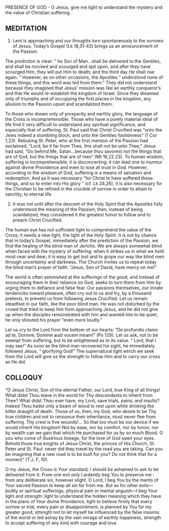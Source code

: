 PRESENCE OF GOD - O Jesus, give me light to understand the mystery and the value of Christian suffering.

## MEDITATION

1. Lent is approaching and our thoughts turn spontaneously to the sorrows of Jesus. Today’s Gospel (Lk 18,31-43) brings us an announcement of the Passion.

The prediction is clear: “ he Son of Man...shall be delivered to the Gentiles, and shall be mocked and scourged and spit upon, and after they have scourged Him, they will put Him to death; and the third day He shall rise again. ” However, as on other occasions, the Apostles “ understood none of these things, and this word was hid from them.” They did not understand because they imagined that Jesus’ mission was like an earthly conqueror’s and that He would re-establish the kingdom of Israel. Since they dreamed only of triumphs and of occupying the first places in the kingdom, any allusion to the Passion upset and scandalized them.

To those who dream only of prosperity and earthly glory, the language of the Cross is incomprehensible. Those who have a purely material ideal of life find it very difficult to understand any spiritual significance, and especially that of suffering. St. Paul said that Christ Crucified was “unto the Jews indeed a stumbling block, and unto the Gentiles foolishness” (1 Cor 1,23). Rebuking St. Peter, who at the first mention of the Passion had exclaimed, “Lord, be it far from Thee, this shall not be unto Thee,” Jesus had said, “Go behind Me, Satan...because thou savorest not the things that are of God, but the things that are of men” (Mt 16,22.23). To human wisdom, suffering is incomprehensible; it is disconcerting; it can lead one to murmur against divine Providence and even to lose all trust in God. However, according to the wisdom of God, suffering is a means of salvation and redemption. And as it was necessary “for Christ to have suffered these things, and so to enter into His glory ” (cf. Lk 24,26), it is also necessary for the Christian to be refined in the crucible of sorrow in order to attain to sanctity, to eternal life.


2. It was not until after the descent of the Holy Spirit that the Apostles fully understood the meaning of the Passion; then, instead of being scandalized, they considered it the greatest honor to follow and to preach Christ Crucified.

The human eye has not sufficient light to comprehend the value of the Cross; it needs a new light, the light of the Holy Spirit. It is not by chance that in today’s Gospel, immediately after the prediction of the Passion, we find the healing of the blind man of Jericho. We are always somewhat blind when faced with the mystery of suffering; when it strikes us in what we hold most near and dear, it is easy to get lost and to grope our way like blind men through uncertainty and darkness. The Church invites us to repeat today the blind man’s prayer of faith: “Jesus, Son of David, have mercy on me!”

The world is often astonished at the sufferings of the good, and instead of encouraging them in their reliance on God, seeks to turn them from Him by urging them to defiance and false fear. Our passions themselves, our innate tendencies toward pleasure, often cry out to us and try, by a thousand pretexts, to prevent us from following Jesus Crucified. Let us remain steadfast in our faith, like the poor blind man. He was not disturbed by the crowd that tried to keep him from approaching Jesus, and he did not give up when the disciples remonstrated with him and wanted him to be quiet; he only shouted his prayer “even more loudly.”

Let us cry to the Lord from the bottom of our hearts: “De profundis clamo ad te, Domine; Domine audi vocem meam!” (Ps 129). Let us ask, not to be exempt from suffering, but to be enlightened as to its value. “ Lord, that I may see!” As soon as the blind man recovered his sight, he immediately followed Jesus, “ glorifying God!” The supernatural light which we seek from the Lord will give us the strength to follow Him and to carry our cross as He did.

## COLLOQUY

“O Jesus Christ, Son of the eternal Father, our Lord, true King of all things! What didst Thou leave in the world for Thy descendants to inherit from Thee? What didst Thou ever have, my Lord, save trials, pains, and insults? Indeed Thou hadst only a beam of wood to rest upon while drinking the bitter draught of death. Those of us, then, my God, who desire to be Thy true children and not to renounce their inheritance, must never flee from suffering. Thy crest is five wounds!... So that too must be our device if we would inherit His kingdom! Not by ease, nor by comfort, nor by honor, nor by wealth can we gain that which He purchased for us by so much Blood. O you who come of illustrious lineage, for the love of God open your eyes. Behold those true knights of Jesus Christ, the princes of His Church, St. Peter and St. Paul: never did they travel by the road you are taking. Can you be imagining that a new road is to be built for you? Do not think that for a moment” (T.J. F, 10).

O my Jesus, the Cross is Your standard; I should be ashamed to ask to be delivered from it. From one evil only I ardently beg You to preserve me : from any deliberate sin, however slight. O Lord, I beg You by the merits of Your sacred Passion to keep all sin far from me. But as for other evils— bodily or spiritual sufferings, physical pain or mental anguish—I beg Your light and strength: light to understand the hidden meaning which they have in the plans of Your divine Providence, light to believe firmly that every sorrow or trial, every pain or disappointment, is planned by You for my greater good; strength not to let myself be influenced by the false maxims of the world or led astray by the vain mirage of earthly happiness, strength to accept suffering of any kind with courage and love.